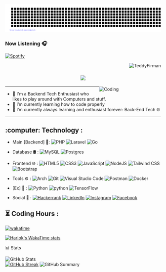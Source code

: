 
![gitartwork](gitartwork.svg)

### Now Listening 🎧
[![Spotify](https://novatorem-sable-psi.vercel.app/api/spotify)](https://open.spotify.com/user/Tesman)


<p align="right"> <img src="https://komarev.com/ghpvc/?username=TeddyFirman&label=Profile%20views&color=0e75b6&size=24&style=flat" alt="TeddyFirman" /> </p>

<h3 align="center">
  <img src="https://readme-typing-svg.herokuapp.com/?font=Righteous&size=35&center=true&vCenter=true&width=1600&height=70&duration=4000&lines=Hello+There!+I'm+Teddy+Firman+" />
</h3>


<img align="right" alt="Coding" width="200" src="https://user-images.githubusercontent.com/74038190/212750999-42ff8a64-dad8-4772-9648-849968543991.gif">

---

- 🔭 I'm a Backend Tech Enthusiast who likes to play around with Computers and stuff.
- 🌱 I’m currently learning how to code properly
- 🌱 I’m currently always learning and enthusiast forever: Back-End Tech 🌐
---


<!-- <h1> Hi there 👋 I'm Teddy Firman and I'm Back-End Tech Enthusiast 🌐.</h1> -->

<!-- <h2>👨🏻‍💻  About me :</h2>

- :mortar_board: I’m Studying at State University of Surabaya 
- 🧑‍💻 :books: I’m currently always learning and enthusiast forever: Back-End Tech 🌐 -->



<h2>:computer:  Technology :</h2>

- Main [Backend] :pushpin::   ![PHP](https://img.shields.io/badge/PHP-%23777BB4.svg?style=flat&logo=php&logoColor=white)  ![Laravel](https://img.shields.io/badge/Laravel-%23FF2D20.svg?style=flat&logo=laravel&logoColor=white)  ![Go](https://img.shields.io/badge/Go-%2300ADD8.svg?style=flat&logo=go&logoColor=white)  <!--![Gin](https://img.shields.io/badge/-Gin-0769ad?style=flat&logo=gin&logoColor=yellow)-->

- Database 🛢 :  ![MySQL](https://img.shields.io/badge/MySQL-%2300f.svg?style=flat&logo=mysql&logoColor=white) 	![Postgres](https://img.shields.io/badge/Postgres-%23316192.svg?style=flat&logo=postgresql&logoColor=white)

- Frontend 🌐 :  ![HTML5](https://img.shields.io/badge/HTML5-%23E34F26.svg?style=flat&logo=html5&logoColor=white) ![CSS3](https://img.shields.io/badge/CSS3-%231572B6.svg?style=flat&logo=css3&logoColor=white) ![JavaScript](https://img.shields.io/badge/JavaScript-%23323330.svg?style=flat&logo=javascript&logoColor=%23F7DF1E)    ![NodeJS](https://img.shields.io/badge/Node-%23323330.svg?style=flat&logo=node.js&logoColor=green)   ![Tailwind CSS](https://img.shields.io/badge/-Tailwind-0ea5e9?style=flat&logo=tailwindcss&logoColor=white)  ![Bootstrap](https://img.shields.io/badge/-Bootstrap-59287a?style=flat&logo=bootstrap&logoColor=white)

- Tools ⚙️ :   ![Arch](https://img.shields.io/badge/Arch%20Linux-1793D1?logo=arch-linux&logoColor=fff&style=flat)   ![Git](https://img.shields.io/badge/Git-%23F05033.svg?style=flat&logo=git&logoColor=white) ![Visual Studio Code](https://img.shields.io/badge/Visual%20Studio%20Code-0078d7.svg?style=flat&logo=visual-studio-code&logoColor=white)   ![Postman](https://img.shields.io/badge/-Postman-808080?style=flat&logo=Postman&logoColor=orange)   ![Docker](https://img.shields.io/badge/-Docker-0db7ed?style=flat&logo=Docker&logoColor=white)

- [Ex] 🤖 :  ![Python](https://img.shields.io/badge/Python-3670A0?style=flat&logo=python&logoColor=ffdd54)  ![python](https://img.shields.io/badge/-Jupyter_Notebook-yellow?style=flat&logo=jupyter&color=grey&logoColor=orange)  ![TensorFlow](https://img.shields.io/badge/TensorFlow-%23FF6F00.svg?style=flat&logo=TensorFlow&logoColor=white)

- Social 👤 : [![Hackerrank](https://img.shields.io/badge/-Hackerrank-2EC866?style=flat&logo=HackerRank&logoColor=white)](https://www.hackerrank.com/teddyfirman902) [![LinkedIn](https://img.shields.io/badge/linkedin-%230077B5.svg?style=flat&logo=linkedin&logoColor=white)](https://www.linkedin.com/in/teddyfirman/)  [![Instagram](https://img.shields.io/badge/Instagram-%23E4405F.svg?style=flat&logo=Instagram&logoColor=white)](https://www.instagram.com/teddyfalwayswrong/)   [![Facebook](https://img.shields.io/badge/Facebook-%233b5998.svg?style=flat&logo=Facebook&logoColor=white)](https://web.facebook.com/teddy.thecell)


  <!--![Keras](https://img.shields.io/badge/Keras-%23D00000.svg?style=flat&logo=Keras&logoColor=white)  ![OpenCV](https://img.shields.io/badge/opencv-%23white.svg?style=flat&logo=opencv&logoColor=white)   ![Kaggle](https://img.shields.io/badge/Kaggle-035a7d?style=flat&logo=kaggle&logoColor=white) -->


<!-- - Total Hours Code ⏰ : [![wakatime](https://wakatime.com/badge/user/40f88de2-b23b-42f6-b098-b034e23341ac.svg)](https://wakatime.com/@40f88de2-b23b-42f6-b098-b034e23341ac) -->

<!-- [![Anurag's GitHub stats](https://github-readme-stats.vercel.app/api?username=TeddyFirman&count_private=true&show_icons=true&theme=tokyonight&layout=compact)](https://github.com/anuraghazra/github-readme-stats) -->

<!-- 
![](https://github-readme-stats.vercel.app/api?username=TeddyFirman&theme=radical&hide_border=false&include_all_commits=true&count_private=true) -->

<h2>⏳ Coding Hours :</h2>
<!-- [![wakatime](https://wakatime.com/badge/user/40f88de2-b23b-42f6-b098-b034e23341ac.svg)](https://wakatime.com/@40f88de2-b23b-42f6-b098-b034e23341ac) -->

[![wakatime](https://wakatime.com/badge/user/40f88de2-b23b-42f6-b098-b034e23341ac.svg)](https://wakatime.com/@40f88de2-b23b-42f6-b098-b034e23341ac)

<!--![Top Langs](https://github-readme-stats.vercel.app/api/top-langs/?username=TeddyFirman&size_weight=0.5&count_weight=0.5&theme=tokyonight&layout=compact&langs_count=10)-->

<!--[![Top Langs](https://github-readme-stats.vercel.app/api/top-langs/?username=TeddyFirman&theme=tokyonight&layout=compact&langs_count=5)](https://github.com/anuraghazra/github-readme-stats)

<!-- [![willianrod's wakatime stats](https://github-readme-stats.vercel.app/api/wakatime?username=Tedd404&theme=github_dark)](https://github.com/anuraghazra/github-readme-stats)  -->


<!--START_SECTION:waka-->
<!--END_SECTION:waka-->
 
[![Harlok's WakaTime stats](https://github-readme-stats.vercel.app/api/wakatime?username=Tedd404&theme=github_dark&layout=compact)](https://github.com/anuraghazra/github-readme-stats)

📊 Stats

![GitHub Stats](http://github-profile-summary-cards.vercel.app/api/cards/stats?username=TeddyFirman&theme=tokyonight)  
[![GitHub Streak](https://github-readme-streak-stats.herokuapp.com?user=TeddyFirman&theme=tokyonight&hide_border=true&date_format=j%20M%5B%20Y%5D&card_width=480)](https://git.io/streak-stats)
![GitHub Summary](http://github-profile-summary-cards.vercel.app/api/cards/profile-details?username=TeddyFirman&theme=tokyonight)

<!--[![willianrod's wakatime stats](https://github-readme-stats.vercel.app/api/wakatime?username=Tedd404&theme=github_dark&layout=compact)](https://github.com/anuraghazra/github-readme-stats)

<!-- ## 🏆GitHub Trophies
![](https://github-trophies.vercel.app/?username=TeddyFirman&theme=radical&no-frame=false&no-bg=false&margin-w=4) -->




<!--START_SECTION:waka-->
<!--END_SECTION:waka-->










